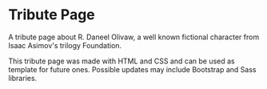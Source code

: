 # Tribute Page

A tribute page about R. Daneel Olivaw, a well known fictional character from Isaac Asimov's trilogy Foundation. 

This tribute page was made with HTML and CSS and can be used as template for future ones. 
Possible updates may include Bootstrap and Sass libraries.